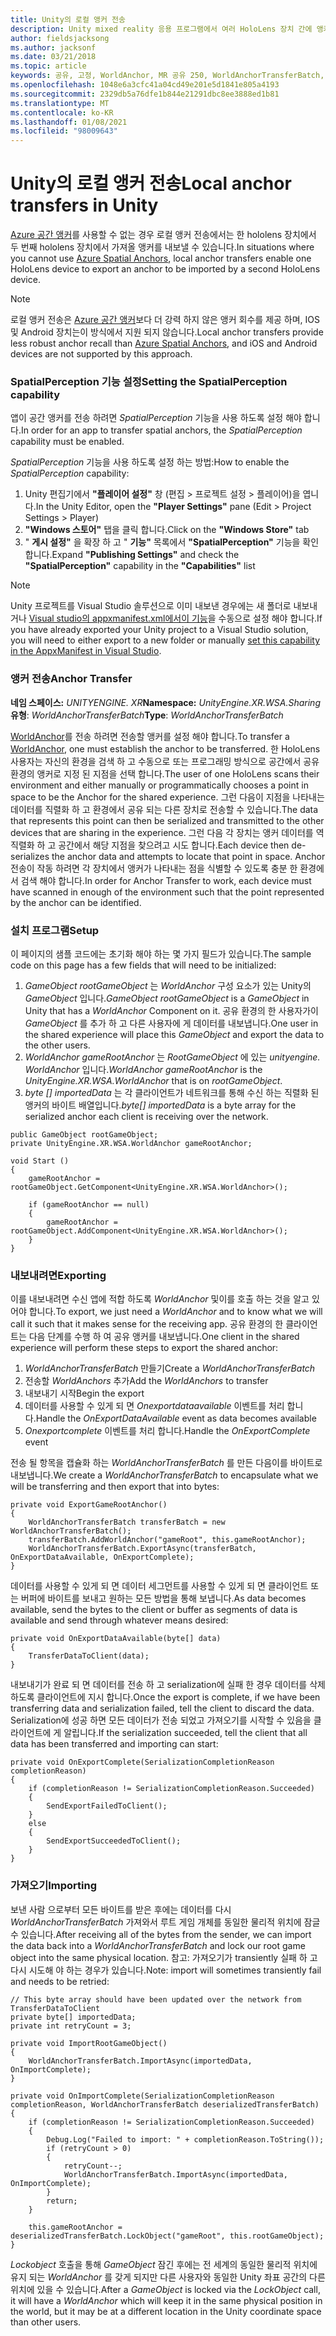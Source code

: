 ```yaml
---
title: Unity의 로컬 앵커 전송
description: Unity mixed reality 응용 프로그램에서 여러 HoloLens 장치 간에 앵커를 전송 하는 방법에 대해 알아봅니다.
author: fieldsjacksong
ms.author: jacksonf
ms.date: 03/21/2018
ms.topic: article
keywords: 공유, 고정, WorldAnchor, MR 공유 250, WorldAnchorTransferBatch, SpatialPerception, 전송, 로컬 앵커 전송, 앵커 내보내기, 앵커 가져오기
ms.openlocfilehash: 1048e6a3cfc41a04cd49e201e5d1841e805a4193
ms.sourcegitcommit: 2329db5a76dfe1b844e21291dbc8ee3888ed1b81
ms.translationtype: MT
ms.contentlocale: ko-KR
ms.lasthandoff: 01/08/2021
ms.locfileid: "98009643"
---
```

# <a name="local-anchor-transfers-in-unity"></a><span data-ttu-id="04f60-104">Unity의 로컬 앵커 전송</span><span class="sxs-lookup"><span data-stu-id="04f60-104">Local anchor transfers in Unity</span></span>

<span data-ttu-id="04f60-105"><a href="https://docs.microsoft.com/azure/spatial-anchors" target="_blank">Azure 공간 앵커</a>를 사용할 수 없는 경우 로컬 앵커 전송에서는 한 hololens 장치에서 두 번째 hololens 장치에서 가져올 앵커를 내보낼 수 있습니다.</span><span class="sxs-lookup"><span data-stu-id="04f60-105">In situations where you cannot use <a href="https://docs.microsoft.com/azure/spatial-anchors" target="_blank">Azure Spatial Anchors</a>, local anchor transfers enable one HoloLens device to export an anchor to be imported by a second HoloLens device.</span></span>

>[!NOTE]
><span data-ttu-id="04f60-106">로컬 앵커 전송은 <a href="https://docs.microsoft.com/azure/spatial-anchors" target="_blank">Azure 공간 앵커</a>보다 더 강력 하지 않은 앵커 회수를 제공 하며, IOS 및 Android 장치는이 방식에서 지원 되지 않습니다.</span><span class="sxs-lookup"><span data-stu-id="04f60-106">Local anchor transfers provide less robust anchor recall than <a href="https://docs.microsoft.com/azure/spatial-anchors" target="_blank">Azure Spatial Anchors</a>, and iOS and Android devices are not supported by this approach.</span></span>

### <a name="setting-the-spatialperception-capability"></a><span data-ttu-id="04f60-107">SpatialPerception 기능 설정</span><span class="sxs-lookup"><span data-stu-id="04f60-107">Setting the SpatialPerception capability</span></span>

<span data-ttu-id="04f60-108">앱이 공간 앵커를 전송 하려면 *SpatialPerception* 기능을 사용 하도록 설정 해야 합니다.</span><span class="sxs-lookup"><span data-stu-id="04f60-108">In order for an app to transfer spatial anchors, the *SpatialPerception* capability must be enabled.</span></span>

<span data-ttu-id="04f60-109">*SpatialPerception* 기능을 사용 하도록 설정 하는 방법:</span><span class="sxs-lookup"><span data-stu-id="04f60-109">How to enable the *SpatialPerception* capability:</span></span>
1. <span data-ttu-id="04f60-110">Unity 편집기에서 **"플레이어 설정"** 창 (편집 > 프로젝트 설정 > 플레이어)을 엽니다.</span><span class="sxs-lookup"><span data-stu-id="04f60-110">In the Unity Editor, open the **"Player Settings"** pane (Edit > Project Settings > Player)</span></span>
2. <span data-ttu-id="04f60-111">**"Windows 스토어"** 탭을 클릭 합니다.</span><span class="sxs-lookup"><span data-stu-id="04f60-111">Click on the **"Windows Store"** tab</span></span>
3. <span data-ttu-id="04f60-112">" **게시 설정"** 을 확장 하 고 " **기능"** 목록에서 **"SpatialPerception"** 기능을 확인 합니다.</span><span class="sxs-lookup"><span data-stu-id="04f60-112">Expand **"Publishing Settings"** and check the **"SpatialPerception"** capability in the **"Capabilities"** list</span></span>

>[!NOTE]
><span data-ttu-id="04f60-113">Unity 프로젝트를 Visual Studio 솔루션으로 이미 내보낸 경우에는 새 폴더로 내보내거나 [Visual studio의 appxmanifest.xml에서이 기능](local-anchor-transfers-in-directx.md#set-up-your-app-to-use-the-spatialperception-capability)을 수동으로 설정 해야 합니다.</span><span class="sxs-lookup"><span data-stu-id="04f60-113">If you have already exported your Unity project to a Visual Studio solution, you will need to either export to a new folder or manually [set this capability in the AppxManifest in Visual Studio](local-anchor-transfers-in-directx.md#set-up-your-app-to-use-the-spatialperception-capability).</span></span>

### <a name="anchor-transfer"></a><span data-ttu-id="04f60-114">앵커 전송</span><span class="sxs-lookup"><span data-stu-id="04f60-114">Anchor Transfer</span></span>

<span data-ttu-id="04f60-115">**네임 스페이스:** *UNITYENGINE. XR*</span><span class="sxs-lookup"><span data-stu-id="04f60-115">**Namespace:** *UnityEngine.XR.WSA.Sharing*</span></span><br>
<span data-ttu-id="04f60-116">**유형**: *WorldAnchorTransferBatch*</span><span class="sxs-lookup"><span data-stu-id="04f60-116">**Type**: *WorldAnchorTransferBatch*</span></span>

<span data-ttu-id="04f60-117">[WorldAnchor](../develop/unity/coordinate-systems-in-unity.md)를 전송 하려면 전송할 앵커를 설정 해야 합니다.</span><span class="sxs-lookup"><span data-stu-id="04f60-117">To transfer a [WorldAnchor](../develop/unity/coordinate-systems-in-unity.md), one must establish the anchor to be transferred.</span></span> <span data-ttu-id="04f60-118">한 HoloLens 사용자는 자신의 환경을 검색 하 고 수동으로 또는 프로그래밍 방식으로 공간에서 공유 환경의 앵커로 지정 된 지점을 선택 합니다.</span><span class="sxs-lookup"><span data-stu-id="04f60-118">The user of one HoloLens scans their environment and either manually or programmatically chooses a point in space to be the Anchor for the shared experience.</span></span> <span data-ttu-id="04f60-119">그런 다음이 지점을 나타내는 데이터를 직렬화 하 고 환경에서 공유 되는 다른 장치로 전송할 수 있습니다.</span><span class="sxs-lookup"><span data-stu-id="04f60-119">The data that represents this point can then be serialized and transmitted to the other devices that are sharing in the experience.</span></span> <span data-ttu-id="04f60-120">그런 다음 각 장치는 앵커 데이터를 역직렬화 하 고 공간에서 해당 지점을 찾으려고 시도 합니다.</span><span class="sxs-lookup"><span data-stu-id="04f60-120">Each device then de-serializes the anchor data and attempts to locate that point in space.</span></span> <span data-ttu-id="04f60-121">Anchor 전송이 작동 하려면 각 장치에서 앵커가 나타내는 점을 식별할 수 있도록 충분 한 환경에서 검색 해야 합니다.</span><span class="sxs-lookup"><span data-stu-id="04f60-121">In order for Anchor Transfer to work, each device must have scanned in enough of the environment such that the point represented by the anchor can be identified.</span></span>

### <a name="setup"></a><span data-ttu-id="04f60-122">설치 프로그램</span><span class="sxs-lookup"><span data-stu-id="04f60-122">Setup</span></span>

<span data-ttu-id="04f60-123">이 페이지의 샘플 코드에는 초기화 해야 하는 몇 가지 필드가 있습니다.</span><span class="sxs-lookup"><span data-stu-id="04f60-123">The sample code on this page has a few fields that will need to be initialized:</span></span>
1. <span data-ttu-id="04f60-124">*GameObject rootGameObject* 는 *WorldAnchor* 구성 요소가 있는 Unity의 *GameObject* 입니다.</span><span class="sxs-lookup"><span data-stu-id="04f60-124">*GameObject rootGameObject* is a *GameObject* in Unity that has a *WorldAnchor* Component on it.</span></span> <span data-ttu-id="04f60-125">공유 환경의 한 사용자가이 *GameObject* 를 추가 하 고 다른 사용자에 게 데이터를 내보냅니다.</span><span class="sxs-lookup"><span data-stu-id="04f60-125">One user in the shared experience will place this *GameObject* and export the data to the other users.</span></span>
2. <span data-ttu-id="04f60-126">*WorldAnchor gameRootAnchor* 는 *RootGameObject* 에 있는 *unityengine. WorldAnchor* 입니다.</span><span class="sxs-lookup"><span data-stu-id="04f60-126">*WorldAnchor gameRootAnchor* is the *UnityEngine.XR.WSA.WorldAnchor* that is on *rootGameObject*.</span></span>
3. <span data-ttu-id="04f60-127">*byte [] importedData* 는 각 클라이언트가 네트워크를 통해 수신 하는 직렬화 된 앵커의 바이트 배열입니다.</span><span class="sxs-lookup"><span data-stu-id="04f60-127">*byte[] importedData* is a byte array for the serialized anchor each client is receiving over the network.</span></span>

```
public GameObject rootGameObject;
private UnityEngine.XR.WSA.WorldAnchor gameRootAnchor;

void Start ()
{
    gameRootAnchor = rootGameObject.GetComponent<UnityEngine.XR.WSA.WorldAnchor>();

    if (gameRootAnchor == null)
    {
        gameRootAnchor = rootGameObject.AddComponent<UnityEngine.XR.WSA.WorldAnchor>();
    }
}
```

### <a name="exporting"></a><span data-ttu-id="04f60-128">내보내려면</span><span class="sxs-lookup"><span data-stu-id="04f60-128">Exporting</span></span>

<span data-ttu-id="04f60-129">이를 내보내려면 수신 앱에 적합 하도록 *WorldAnchor* 및이를 호출 하는 것을 알고 있어야 합니다.</span><span class="sxs-lookup"><span data-stu-id="04f60-129">To export, we just need a *WorldAnchor* and to know what we will call it such that it makes sense for the receiving app.</span></span> <span data-ttu-id="04f60-130">공유 환경의 한 클라이언트는 다음 단계를 수행 하 여 공유 앵커를 내보냅니다.</span><span class="sxs-lookup"><span data-stu-id="04f60-130">One client in the shared experience will perform these steps to export the shared anchor:</span></span>
1. <span data-ttu-id="04f60-131">*WorldAnchorTransferBatch* 만들기</span><span class="sxs-lookup"><span data-stu-id="04f60-131">Create a *WorldAnchorTransferBatch*</span></span>
2. <span data-ttu-id="04f60-132">전송할 *WorldAnchors* 추가</span><span class="sxs-lookup"><span data-stu-id="04f60-132">Add the *WorldAnchors* to transfer</span></span>
3. <span data-ttu-id="04f60-133">내보내기 시작</span><span class="sxs-lookup"><span data-stu-id="04f60-133">Begin the export</span></span>
4. <span data-ttu-id="04f60-134">데이터를 사용할 수 있게 되 면 *Onexportdataavailable* 이벤트를 처리 합니다.</span><span class="sxs-lookup"><span data-stu-id="04f60-134">Handle the *OnExportDataAvailable* event as data becomes available</span></span>
5. <span data-ttu-id="04f60-135">*Onexportcomplete* 이벤트를 처리 합니다.</span><span class="sxs-lookup"><span data-stu-id="04f60-135">Handle the *OnExportComplete* event</span></span>

<span data-ttu-id="04f60-136">전송 될 항목을 캡슐화 하는 *WorldAnchorTransferBatch* 를 만든 다음이를 바이트로 내보냅니다.</span><span class="sxs-lookup"><span data-stu-id="04f60-136">We create a *WorldAnchorTransferBatch* to encapsulate what we will be transferring and then export that into bytes:</span></span>

```
private void ExportGameRootAnchor()
{
    WorldAnchorTransferBatch transferBatch = new WorldAnchorTransferBatch();
    transferBatch.AddWorldAnchor("gameRoot", this.gameRootAnchor);
    WorldAnchorTransferBatch.ExportAsync(transferBatch, OnExportDataAvailable, OnExportComplete);
}
```

<span data-ttu-id="04f60-137">데이터를 사용할 수 있게 되 면 데이터 세그먼트를 사용할 수 있게 되 면 클라이언트 또는 버퍼에 바이트를 보내고 원하는 모든 방법을 통해 보냅니다.</span><span class="sxs-lookup"><span data-stu-id="04f60-137">As data becomes available, send the bytes to the client or buffer as segments of data is available and send through whatever means desired:</span></span>

```
private void OnExportDataAvailable(byte[] data)
{
    TransferDataToClient(data);
}
```

<span data-ttu-id="04f60-138">내보내기가 완료 되 면 데이터를 전송 하 고 serialization에 실패 한 경우 데이터를 삭제 하도록 클라이언트에 지시 합니다.</span><span class="sxs-lookup"><span data-stu-id="04f60-138">Once the export is complete, if we have been transferring data and serialization failed, tell the client to discard the data.</span></span> <span data-ttu-id="04f60-139">Serialization에 성공 하면 모든 데이터가 전송 되었고 가져오기를 시작할 수 있음을 클라이언트에 게 알립니다.</span><span class="sxs-lookup"><span data-stu-id="04f60-139">If the serialization succeeded, tell the client that all data has been transferred and importing can start:</span></span>

```
private void OnExportComplete(SerializationCompletionReason completionReason)
{
    if (completionReason != SerializationCompletionReason.Succeeded)
    {
        SendExportFailedToClient();
    }
    else
    {
        SendExportSucceededToClient();
    }
}
```

### <a name="importing"></a><span data-ttu-id="04f60-140">가져오기</span><span class="sxs-lookup"><span data-stu-id="04f60-140">Importing</span></span>

<span data-ttu-id="04f60-141">보낸 사람 으로부터 모든 바이트를 받은 후에는 데이터를 다시 *WorldAnchorTransferBatch* 가져와서 루트 게임 개체를 동일한 물리적 위치에 잠글 수 있습니다.</span><span class="sxs-lookup"><span data-stu-id="04f60-141">After receiving all of the bytes from the sender, we can import the data back into a *WorldAnchorTransferBatch* and lock our root game object into the same physical location.</span></span> <span data-ttu-id="04f60-142">참고: 가져오기가 transiently 실패 하 고 다시 시도해 야 하는 경우가 있습니다.</span><span class="sxs-lookup"><span data-stu-id="04f60-142">Note: import will sometimes transiently fail and needs to be retried:</span></span>

```
// This byte array should have been updated over the network from TransferDataToClient
private byte[] importedData;
private int retryCount = 3;

private void ImportRootGameObject()
{
    WorldAnchorTransferBatch.ImportAsync(importedData, OnImportComplete);
}

private void OnImportComplete(SerializationCompletionReason completionReason, WorldAnchorTransferBatch deserializedTransferBatch)
{
    if (completionReason != SerializationCompletionReason.Succeeded)
    {
        Debug.Log("Failed to import: " + completionReason.ToString());
        if (retryCount > 0)
        {
            retryCount--;
            WorldAnchorTransferBatch.ImportAsync(importedData, OnImportComplete);
        }
        return;
    }

    this.gameRootAnchor = deserializedTransferBatch.LockObject("gameRoot", this.rootGameObject);
}
```

<span data-ttu-id="04f60-143">*Lockobject* 호출을 통해 *GameObject* 잠긴 후에는 전 세계의 동일한 물리적 위치에 유지 되는 *WorldAnchor* 를 갖게 되지만 다른 사용자와 동일한 Unity 좌표 공간의 다른 위치에 있을 수 있습니다.</span><span class="sxs-lookup"><span data-stu-id="04f60-143">After a *GameObject* is locked via the *LockObject* call, it will have a *WorldAnchor* which will keep it in the same physical position in the world, but it may be at a different location in the Unity coordinate space than other users.</span></span>

